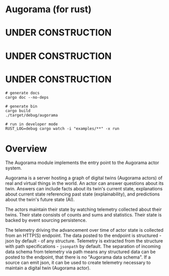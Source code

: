 Augorama (for rust)
==========

# UNDER CONSTRUCTION

# UNDER CONSTRUCTION

# UNDER CONSTRUCTION

```console
# generate docs
cargo doc --no-deps  

# generate bin
cargo build
./target/debug/augorama

# run in developer mode
RUST_LOG=debug cargo watch -i "examples/**" -x run 
```

# Overview

The Augorama module implements the entry point to the Augorama actor system.

Augorama is a server hosting a graph of digital twins (Augorama actors) of real and virtual
things in the world.  An actor can answer questions about its twin.  Answers can include
facts about its twin's current state, explanations about current state referencing past state
(explainability), and predictions about the twin's future state (AI).

The actors maintain their state by watching telemetry collected about their twins.  Their state
consists of counts and sums and statistics.  Their state is backed by event sourcing
persistence.

The telemetry driving the advancement over time of actor state is collected from an HTTP(S)
endpoint.  The data posted to the endpoint is structured - json by default - of any structure.
Telemetry is extracted from the structure with path specifications - `jsonpath` by default.
The separation of incoming data schema from telemetry via path means any structured data can be
posted to the endpoint, that there is no "Augorama data schema".  If a source can emit json, it
can be used to create telemetry necessary to maintain a digital twin (Augorama actor).
